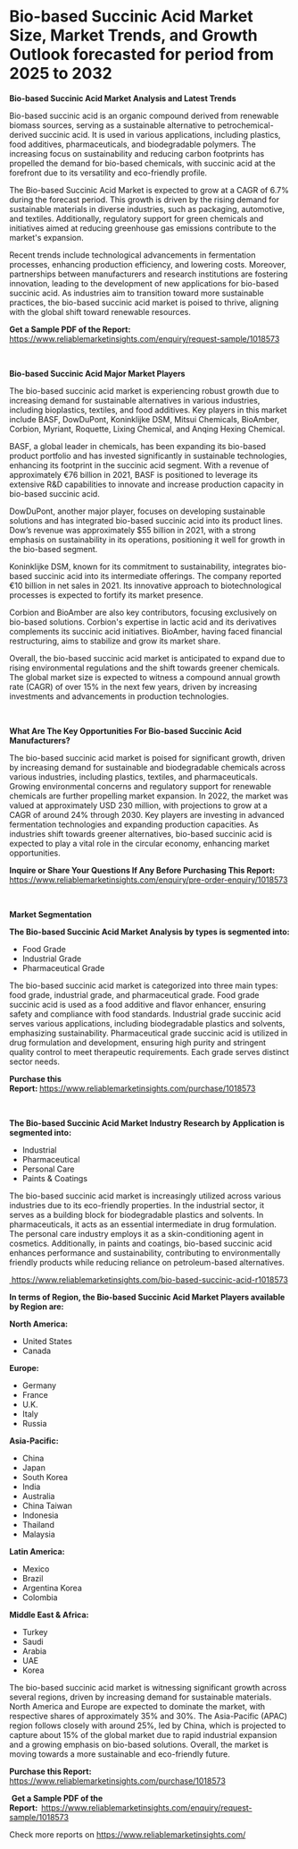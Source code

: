 <p><h1>Bio-based Succinic Acid Market Size, Market Trends, and Growth Outlook forecasted for period from 2025 to 2032</h1></p><p><strong>Bio-based Succinic Acid Market Analysis and Latest Trends</strong></p>
<p><p>Bio-based succinic acid is an organic compound derived from renewable biomass sources, serving as a sustainable alternative to petrochemical-derived succinic acid. It is used in various applications, including plastics, food additives, pharmaceuticals, and biodegradable polymers. The increasing focus on sustainability and reducing carbon footprints has propelled the demand for bio-based chemicals, with succinic acid at the forefront due to its versatility and eco-friendly profile.</p><p>The Bio-based Succinic Acid Market is expected to grow at a CAGR of 6.7% during the forecast period. This growth is driven by the rising demand for sustainable materials in diverse industries, such as packaging, automotive, and textiles. Additionally, regulatory support for green chemicals and initiatives aimed at reducing greenhouse gas emissions contribute to the market's expansion.</p><p>Recent trends include technological advancements in fermentation processes, enhancing production efficiency, and lowering costs. Moreover, partnerships between manufacturers and research institutions are fostering innovation, leading to the development of new applications for bio-based succinic acid. As industries aim to transition toward more sustainable practices, the bio-based succinic acid market is poised to thrive, aligning with the global shift toward renewable resources.</p></p>
<p><strong>Get a Sample PDF of the Report:&nbsp;</strong> <a href="https://www.reliablemarketinsights.com/enquiry/request-sample/1018573?utm_campaign=3320&utm_medium=2&utm_source=Github&utm_content=ia&utm_term=21032025&utm_id=bio-based-succinic-acid">https://www.reliablemarketinsights.com/enquiry/request-sample/1018573</a></p>
<p>&nbsp;</p>
<p><strong>Bio-based Succinic Acid Major Market Players</strong></p>
<p><p>The bio-based succinic acid market is experiencing robust growth due to increasing demand for sustainable alternatives in various industries, including bioplastics, textiles, and food additives. Key players in this market include BASF, DowDuPont, Koninklijke DSM, Mitsui Chemicals, BioAmber, Corbion, Myriant, Roquette, Lixing Chemical, and Anqing Hexing Chemical.</p><p>BASF, a global leader in chemicals, has been expanding its bio-based product portfolio and has invested significantly in sustainable technologies, enhancing its footprint in the succinic acid segment. With a revenue of approximately €76 billion in 2021, BASF is positioned to leverage its extensive R&D capabilities to innovate and increase production capacity in bio-based succinic acid.</p><p>DowDuPont, another major player, focuses on developing sustainable solutions and has integrated bio-based succinic acid into its product lines. Dow’s revenue was approximately $55 billion in 2021, with a strong emphasis on sustainability in its operations, positioning it well for growth in the bio-based segment.</p><p>Koninklijke DSM, known for its commitment to sustainability, integrates bio-based succinic acid into its intermediate offerings. The company reported €10 billion in net sales in 2021. Its innovative approach to biotechnological processes is expected to fortify its market presence.</p><p>Corbion and BioAmber are also key contributors, focusing exclusively on bio-based solutions. Corbion's expertise in lactic acid and its derivatives complements its succinic acid initiatives. BioAmber, having faced financial restructuring, aims to stabilize and grow its market share.</p><p>Overall, the bio-based succinic acid market is anticipated to expand due to rising environmental regulations and the shift towards greener chemicals. The global market size is expected to witness a compound annual growth rate (CAGR) of over 15% in the next few years, driven by increasing investments and advancements in production technologies.</p></p>
<p>&nbsp;</p>
<p><strong>What Are The Key Opportunities For Bio-based Succinic Acid Manufacturers?</strong></p>
<p><p>The bio-based succinic acid market is poised for significant growth, driven by increasing demand for sustainable and biodegradable chemicals across various industries, including plastics, textiles, and pharmaceuticals. Growing environmental concerns and regulatory support for renewable chemicals are further propelling market expansion. In 2022, the market was valued at approximately USD 230 million, with projections to grow at a CAGR of around 24% through 2030. Key players are investing in advanced fermentation technologies and expanding production capacities. As industries shift towards greener alternatives, bio-based succinic acid is expected to play a vital role in the circular economy, enhancing market opportunities.</p></p>
<p><strong>Inquire or Share Your Questions If Any Before Purchasing This Report:</strong> <a href="https://www.reliablemarketinsights.com/enquiry/pre-order-enquiry/1018573?utm_campaign=3320&utm_medium=2&utm_source=Github&utm_content=ia&utm_term=21032025&utm_id=bio-based-succinic-acid">https://www.reliablemarketinsights.com/enquiry/pre-order-enquiry/1018573</a></p>
<p>&nbsp;</p>
<p><strong>Market Segmentation</strong></p>
<p><strong>The Bio-based Succinic Acid Market Analysis by types is segmented into:</strong></p>
<p><ul><li>Food Grade</li><li>Industrial Grade</li><li>Pharmaceutical Grade</li></ul></p>
<p><p>The bio-based succinic acid market is categorized into three main types: food grade, industrial grade, and pharmaceutical grade. Food grade succinic acid is used as a food additive and flavor enhancer, ensuring safety and compliance with food standards. Industrial grade succinic acid serves various applications, including biodegradable plastics and solvents, emphasizing sustainability. Pharmaceutical grade succinic acid is utilized in drug formulation and development, ensuring high purity and stringent quality control to meet therapeutic requirements. Each grade serves distinct sector needs.</p></p>
<p><strong>Purchase this Report:&nbsp;</strong><a href="https://www.reliablemarketinsights.com/purchase/1018573?utm_campaign=3320&utm_medium=2&utm_source=Github&utm_content=ia&utm_term=21032025&utm_id=bio-based-succinic-acid">https://www.reliablemarketinsights.com/purchase/1018573</a></p>
<p>&nbsp;</p>
<p><strong>The Bio-based Succinic Acid Market Industry Research by Application is segmented into:</strong></p>
<p><ul><li>Industrial</li><li>Pharmaceutical</li><li>Personal Care</li><li>Paints & Coatings</li></ul></p>
<p><p>The bio-based succinic acid market is increasingly utilized across various industries due to its eco-friendly properties. In the industrial sector, it serves as a building block for biodegradable plastics and solvents. In pharmaceuticals, it acts as an essential intermediate in drug formulation. The personal care industry employs it as a skin-conditioning agent in cosmetics. Additionally, in paints and coatings, bio-based succinic acid enhances performance and sustainability, contributing to environmentally friendly products while reducing reliance on petroleum-based alternatives.</p></p>
<p><a href="https://www.reliablemarketinsights.com/bio-based-succinic-acid-r1018573?utm_campaign=3320&utm_medium=2&utm_source=Github&utm_content=ia&utm_term=21032025&utm_id=bio-based-succinic-acid">&nbsp;https://www.reliablemarketinsights.com/bio-based-succinic-acid-r1018573</a></p>
<p><strong>In terms of Region, the Bio-based Succinic Acid Market Players available by Region are:</strong></p>
<p>
    <p> <strong> North America: </strong>
        <ul>
            <li>United States</li>
            <li>Canada</li>
        </ul>
        </p> 
    <p> <strong> Europe: </strong>
        <ul>
            <li>Germany</li>
            <li>France</li>
            <li>U.K.</li>
            <li>Italy</li>
            <li>Russia</li>
        </ul>
        </p> 
    <p> <strong> Asia-Pacific: </strong>
        <ul>
            <li>China</li>
            <li>Japan</li>
            <li>South Korea</li>
            <li>India</li>
            <li>Australia</li>
            <li>China Taiwan</li>
            <li>Indonesia</li>
            <li>Thailand</li>
            <li>Malaysia</li>
        </ul>
        </p> 
    <p> <strong> Latin America: </strong>
        <ul>
            <li>Mexico</li>
            <li>Brazil</li>
            <li>Argentina Korea</li>
            <li>Colombia</li>
        </ul>
        </p> 
    <p> <strong> Middle East & Africa: </strong>
        <ul>
            <li>Turkey</li>
            <li>Saudi</li>
            <li>Arabia</li>
            <li>UAE</li>
            <li>Korea</li>
        </ul>
    </p>
    </p>
<p><p>The bio-based succinic acid market is witnessing significant growth across several regions, driven by increasing demand for sustainable materials. North America and Europe are expected to dominate the market, with respective shares of approximately 35% and 30%. The Asia-Pacific (APAC) region follows closely with around 25%, led by China, which is projected to capture about 15% of the global market due to rapid industrial expansion and a growing emphasis on bio-based solutions. Overall, the market is moving towards a more sustainable and eco-friendly future.</p></p>
<p><strong>Purchase this Report: </strong><a href="https://www.reliablemarketinsights.com/purchase/1018573?utm_campaign=3320&utm_medium=2&utm_source=Github&utm_content=ia&utm_term=21032025&utm_id=bio-based-succinic-acid">https://www.reliablemarketinsights.com/purchase/1018573</a></p>
<p>&nbsp;<strong>Get a Sample PDF of the Report:&nbsp;&nbsp;</strong><a href="https://www.reliablemarketinsights.com/enquiry/request-sample/1018573?utm_campaign=3320&utm_medium=2&utm_source=Github&utm_content=ia&utm_term=21032025&utm_id=bio-based-succinic-acid">https://www.reliablemarketinsights.com/enquiry/request-sample/1018573</a></p>
<p><strong></strong></p>
<p>Check more reports on <a href="https://www.reliablemarketinsights.com/?utm_campaign=3320&utm_medium=2&utm_source=Github&utm_content=ia&utm_term=21032025&utm_id=bio-based-succinic-acid">https://www.reliablemarketinsights.com/</a></p>
